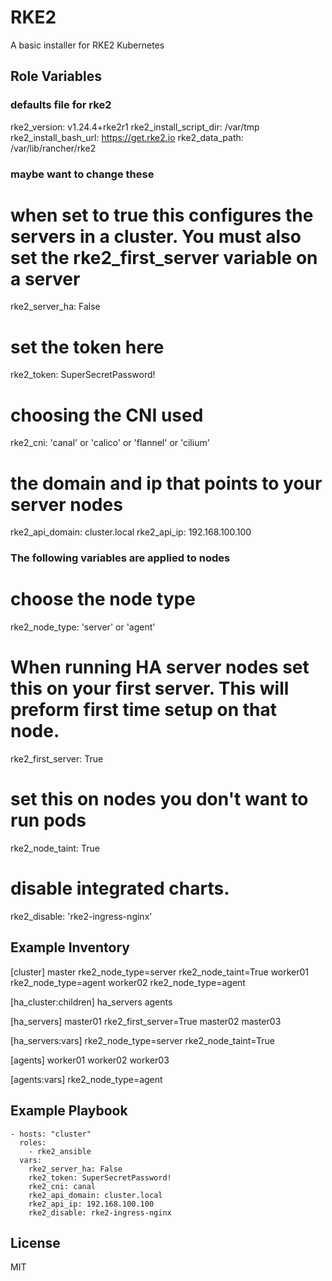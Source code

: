 RKE2
=========

A basic installer for RKE2 Kubernetes

Role Variables
--------------

### defaults file for rke2
rke2_version: v1.24.4+rke2r1
rke2_install_script_dir: /var/tmp
rke2_install_bash_url: https://get.rke2.io
rke2_data_path: /var/lib/rancher/rke2

### maybe want to change these
# when set to true this configures the servers in a cluster. You must also set the rke2_first_server variable on a server
rke2_server_ha: False

# set the token here 
rke2_token: SuperSecretPassword!

# choosing the CNI used
rke2_cni: 'canal' or 'calico' or 'flannel' or 'cilium'

# the domain and ip that points to your server nodes
rke2_api_domain: cluster.local
rke2_api_ip: 192.168.100.100

### The following variables are applied to nodes
# choose the node type
rke2_node_type: 'server' or 'agent'

# When running HA server nodes set this on your first server. This will preform first time setup on that node.
rke2_first_server: True

# set this on nodes you don't want to run pods
rke2_node_taint: True

# disable integrated charts. 
rke2_disable: 'rke2-ingress-nginx' 

Example Inventory
-----------------

[cluster]
master rke2_node_type=server rke2_node_taint=True
worker01 rke2_node_type=agent
worker02 rke2_node_type=agent

[ha_cluster:children]
ha_servers
agents

[ha_servers]
master01 rke2_first_server=True
master02
master03

[ha_servers:vars]
rke2_node_type=server
rke2_node_taint=True

[agents]
worker01
worker02
worker03

[agents:vars]
rke2_node_type=agent

Example Playbook
----------------

    - hosts: "cluster"
      roles:
        - rke2_ansible
      vars:
        rke2_server_ha: False
        rke2_token: SuperSecretPassword!
        rke2_cni: canal
        rke2_api_domain: cluster.local
        rke2_api_ip: 192.168.100.100
        rke2_disable: rke2-ingress-nginx

License
-------

MIT